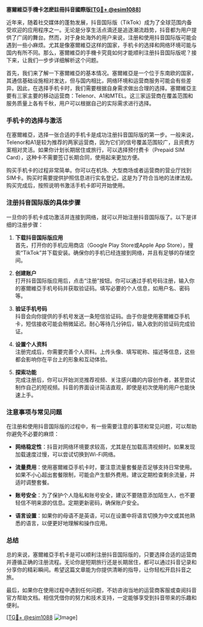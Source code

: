 **塞爾維亞手機卡怎麽註冊抖音國際版[[TG💪+ @esim1088](https://t.me/s/esim1088)]**

近年来，随着社交媒体的蓬勃发展，抖音国际版（TikTok）成为了全球范围内备受欢迎的应用程序之一。无论是分享生活点滴还是追逐潮流趋势，抖音都为用户提供了广阔的舞台。然而，对于身处海外的用户来说，注册和使用抖音国际版可能会遇到一些小麻烦。尤其是像塞爾維亞这样的国家，手机卡的选择和网络环境可能与国内有所不同。那么，塞爾維亞的手機卡究竟如何才能顺利注册抖音国际版呢？接下来，让我们一步步详细解析这个问题。

首先，我们来了解一下塞爾維亞的基本情况。塞爾維亞是一个位于东南欧的国家，其通信基础设施相对发达，但与国内相比，网络环境和运营商服务可能会有些差异。因此，在选择手机卡时，我们需要根据自身需求做出合理的选择。塞爾維亞主要有三家主要的移动运营商：Telenor、A1和MTEL。这三家运营商在覆盖范围和服务质量上各有千秋，用户可以根据自己的实际需求进行选择。

### 手机卡的选择与激活

在塞爾維亞，选择一张合适的手机卡是成功注册抖音国际版的第一步。一般来说，Telenor和A1是较为推荐的两家运营商，因为它们的信号覆盖范围较广，且资费方案相对灵活。如果你计划长期居住或旅行，可以选择预付费卡（Prepaid SIM Card），这种卡不需要签订长期合同，使用起来更加方便。

购买手机卡的过程非常简单。你可以在机场、大型商场或者运营商的营业厅找到SIM卡。购买时需要提供护照信息进行实名登记，这是为了符合当地的法律法规。购买完成后，按照说明书激活手机卡即可开始使用。

### 注册抖音国际版的具体步骤

一旦你的手机卡成功激活并连接到网络，就可以开始注册抖音国际版了。以下是详细的注册步骤：

1. **下载抖音国际版应用**  
   首先，打开你的手机应用商店（Google Play Store或Apple App Store），搜索“TikTok”并下载安装。确保你的手机已经连接到网络，并且有足够的存储空间。

2. **创建账户**  
   打开抖音国际版应用后，点击“注册”按钮。你可以通过手机号码注册，输入你的塞爾維亞手机号码并获取验证码。填写必要的个人信息，如用户名、密码等。

3. **验证手机号码**  
   抖音会向你提供的手机号发送一条短信验证码。由于你是使用塞爾維亞手机卡，短信接收可能会稍微延迟。耐心等待几分钟后，输入收到的验证码完成验证。

4. **设置个人资料**  
   注册完成后，你需要完善个人资料。上传头像、填写昵称、描述等信息，这些都会影响你在平台上的形象和互动体验。

5. **探索功能**  
   完成注册后，你可以开始浏览推荐视频、关注感兴趣的内容创作者，甚至尝试制作自己的短视频。抖音的界面设计简洁直观，即使是初次使用的用户也能快速上手。

### 注意事项与常见问题

在注册和使用抖音国际版的过程中，有一些需要注意的事项和常见问题，可以帮助你避免不必要的麻烦：

- **网络稳定性**：抖音对网络环境要求较高，尤其是在加载高清视频时。如果发现加载速度过慢，可以尝试切换到Wi-Fi网络。
  
- **流量费用**：使用塞爾維亞手机卡时，要注意流量套餐是否足够支持日常使用。如果不小心超出套餐限制，可能会产生额外费用。建议定期检查剩余流量，并适时调整套餐。

- **账号安全**：为了保护个人隐私和账号安全，建议不要随意添加陌生人，也不要轻信不明来源的信息。定期更新密码，确保账户安全。

- **语言设置**：如果你的母语不是英语，可以在设置中将语言切换为中文或其他熟悉的语言，以便更好地理解和操作应用。

### 总结

总的来说，塞爾維亞手机卡是可以顺利注册抖音国际版的，只要选择合适的运营商并遵循正确的注册流程。无论你是短期旅行还是长期居住，都可以通过抖音记录和分享你的精彩瞬间。希望这篇文章能为你提供清晰的指导，让你轻松开启抖音之旅。

最后，如果你在使用过程中遇到任何问题，不妨咨询当地的运营商客服或查阅抖音官方帮助文档。相信凭借你的努力和技术支持，一定能够享受到抖音带来的乐趣和便利。

[[TG💪+ @esim1088](https://t.me/s/esim1088) ![Image](https://i.postimg.cc/4NQfJmqS/Snipaste-2025-05-13-00-14-12.png)]